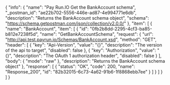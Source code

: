 {
  "info": {
    "name": "Pay Run.IO Get the BankAccount schema",
    "_postman_id": "ae22b702-5556-446e-ad87-4e994771e6db",
    "description": "Returns the BankAccount schema object",
    "schema": "https://schema.getpostman.com/json/collection/v2.0.0/"
  },
  "item": [
    {
      "name": "BankAccount",
      "item": [
        {
          "id": "0fb2b8dd-2295-4cf3-ba85-b812e7238f5d",
          "name": "GetBankAccountSchema",
          "request": {
            "url": "http://api.test.payrun.io/Schemas/BankAccount.xsd",
            "method": "GET",
            "header": [
              {
                "key": "Api-Version",
                "value": "{}",
                "description": "The version of the api to target",
                "disabled": false
              },
              {
                "key": "Authorization",
                "value": "{}",
                "description": "The OAuth 1 authorization header",
                "disabled": false
              }
            ],
            "body": {
              "mode": "raw"
            },
            "description": "Returns the BankAccount schema object"
          },
          "response": [
            {
              "status": "OK",
              "code": 200,
              "name": "Response_200",
              "id": "82b32015-6c73-4a62-91b6-1f8868ebb7ee"
            }
          ]
        }
      ]
    }
  ]
}